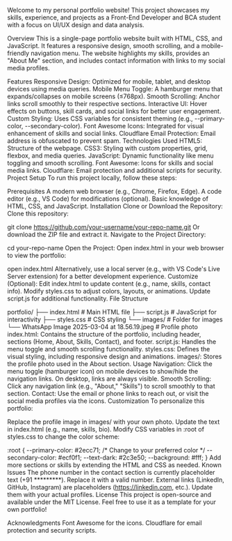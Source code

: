 Welcome to my personal portfolio website! This project showcases my skills, experience, and projects as a Front-End Developer and BCA student with a focus on UI/UX design and data analysis.

Overview
This is a single-page portfolio website built with HTML, CSS, and JavaScript. It features a responsive design, smooth scrolling, and a mobile-friendly navigation menu. The website highlights my skills, provides an "About Me" section, and includes contact information with links to my social media profiles.

Features
Responsive Design: Optimized for mobile, tablet, and desktop devices using media queries.
Mobile Menu Toggle: A hamburger menu that expands/collapses on mobile screens (≤768px).
Smooth Scrolling: Anchor links scroll smoothly to their respective sections.
Interactive UI: Hover effects on buttons, skill cards, and social links for better user engagement.
Custom Styling: Uses CSS variables for consistent theming (e.g., --primary-color, --secondary-color).
Font Awesome Icons: Integrated for visual enhancement of skills and social links.
Cloudflare Email Protection: Email address is obfuscated to prevent spam.
Technologies Used
HTML5: Structure of the webpage.
CSS3: Styling with custom properties, grid, flexbox, and media queries.
JavaScript: Dynamic functionality like menu toggling and smooth scrolling.
Font Awesome: Icons for skills and social media links.
Cloudflare: Email protection and additional scripts for security.
Project Setup
To run this project locally, follow these steps:

Prerequisites
A modern web browser (e.g., Chrome, Firefox, Edge).
A code editor (e.g., VS Code) for modifications (optional).
Basic knowledge of HTML, CSS, and JavaScript.
Installation
Clone or Download the Repository:
Clone this repository:
 
git clone https://github.com/your-username/your-repo-name.git
Or download the ZIP file and extract it.
Navigate to the Project Directory:
 
cd your-repo-name
Open the Project:
Open index.html in your web browser to view the portfolio:
 
open index.html
Alternatively, use a local server (e.g., with VS Code's Live Server extension) for a better development experience.
Customize (Optional):
Edit index.html to update content (e.g., name, skills, contact info).
Modify styles.css to adjust colors, layouts, or animations.
Update script.js for additional functionality.
File Structure
 
portfolio/
├── index.html       # Main HTML file
├── script.js        # JavaScript for interactivity
├── styles.css       # CSS styling
└── images/          # Folder for images
    └── WhatsApp Image 2025-03-04 at 18.56.19.jpeg  # Profile photo
index.html: Contains the structure of the portfolio, including header, sections (Home, About, Skills, Contact), and footer.
script.js: Handles the menu toggle and smooth scrolling functionality.
styles.css: Defines the visual styling, including responsive design and animations.
images/: Stores the profile photo used in the About section.
Usage
Navigation: Click the menu toggle (hamburger icon) on mobile devices to show/hide the navigation links. On desktop, links are always visible.
Smooth Scrolling: Click any navigation link (e.g., "About," "Skills") to scroll smoothly to that section.
Contact: Use the email or phone links to reach out, or visit the social media profiles via the icons.
Customization
To personalize this portfolio:

Replace the profile image in images/ with your own photo.
Update the text in index.html (e.g., name, skills, bio).
Modify CSS variables in :root of styles.css to change the color scheme:
 
:root {
    --primary-color: #2ecc71; /* Change to your preferred color */
    --secondary-color: #ecf0f1;
    --text-dark: #2c3e50;
    --background: #fff;
}
Add more sections or skills by extending the HTML and CSS as needed.
Known Issues
The phone number in the contact section is currently placeholder text (+91 *********). Replace it with a valid number.
External links (LinkedIn, GitHub, Instagram) are placeholders (https://linkedin.com, etc.). Update them with your actual profiles.
License
This project is open-source and available under the MIT License. Feel free to use it as a template for your own portfolio!

Acknowledgments
Font Awesome for the icons.
Cloudflare for email protection and security scripts.
